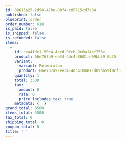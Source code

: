 ```yaml
---
id: 08613a25-2d58-47be-8bf4-c85715cd7c84
published: false
blueprint: order
order_number: 618
is_paid: false
is_shipped: false
is_refunded: false
items:
  -
    id: cea4fde1-50c4-4ced-9fcb-9e0af4cf756e
    product: 66e767a9-ee34-4dc4-8681-d09bb59f0cf5
    variant:
      variant: Polmaraton
      product: 66e767a9-ee34-4dc4-8681-d09bb59f0cf5
    quantity: 1
    total: 3500
    tax:
      amount: 0
      rate: 0
      price_includes_tax: true
    metadata: {  }
grand_total: 3500
items_total: 3500
tax_total: 0
shipping_total: 0
coupon_total: 0
title: ' '
---
```

